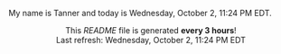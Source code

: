 My name is Tanner and today is Wednesday, October 2, 11:24 PM EDT.

<p align="center">This <i>README</i> file is generated <b>every 3 hours</b>!</br>Last refresh: Wednesday, October 2, 11:24 PM EDT<br /></p>

